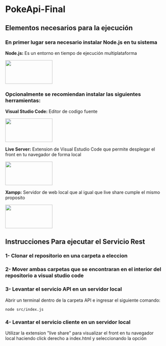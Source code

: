 # PokeApi-Final

<h2>Elementos necesarios para la ejecución</h2>

<h3>En primer lugar sera necesario instalar Node.js en tu sistema</h3>  

<b>Node.js:</b> Es un entorno en tiempo de ejecución multiplataforma

<a href="https://nodejs.org/en/">
<img src= https://upload.wikimedia.org/wikipedia/commons/thumb/d/d9/Node.js_logo.svg/1280px-Node.js_logo.svg.png width="150" height="75"> 
</img>
</a>

<h3>Opcionalmente se recomiendan instalar las siguientes herramientas:</h3>

<b>Visual Studio Code:</b> Editor de codigo fuente

<a href="https://code.visualstudio.com/">
<img src= https://upload.wikimedia.org/wikipedia/commons/thumb/9/9a/Visual_Studio_Code_1.35_icon.svg/2048px-Visual_Studio_Code_1.35_icon.svg.png width="150" height="75"> 
</img>
</a>

<b>Live Server:</b> Extension de Visual Estudio Code que permite desplegar el front en tu navegador de forma local

<a href="https://marketplace.visualstudio.com/items?itemName=ritwickdey.LiveServer">
<img src= https://ritwickdey.gallerycdn.vsassets.io/extensions/ritwickdey/liveserver/5.7.9/1661914858952/Microsoft.VisualStudio.Services.Icons.Default width="150" height="75"> 
</img>
</a>

<b>Xampp:</b> Servidor de web local que al igual que live share cumple el mismo proposito

<a href="https://nodejs.org/en/">
<img src= https://upload.wikimedia.org/wikipedia/commons/thumb/0/03/Xampp_logo.svg/1280px-Xampp_logo.svg.png width="150" height="75"> 
</img>
</a>

<h2>Instrucciones Para ejecutar el Servicio Rest</h2>

<h3>1- Clonar el repositorio en una carpeta a eleccion</h3>

<h3>2- Mover ambas carpetas que se encontraran en el interior del repositorio a visual studio code</h3>

<h3>3- Levantar el servicio API en un servidor local</h3>

   Abrir un terminal dentro de la carpeta API e ingresar el siguiente comando:
   
   ```node src/index.js```

<h3>4- Levantar el servicio cliente en un servidor local</h3>
  
   Utilizar la extension "live share" para visualizar el front en tu navegador local haciendo click derecho a index.html y seleccionando la opción


